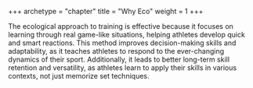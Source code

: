 +++
archetype = "chapter"
title = "Why Eco"
weight = 1
+++

The ecological approach to training is effective because it focuses on learning through real game-like situations, helping athletes develop quick and smart reactions. This method improves decision-making skills and adaptability, as it teaches athletes to respond to the ever-changing dynamics of their sport. Additionally, it leads to better long-term skill retention and versatility, as athletes learn to apply their skills in various contexts, not just memorize set techniques.